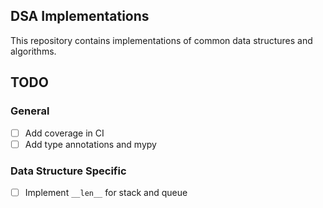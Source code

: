 ## DSA Implementations

This repository contains implementations of common data structures and algorithms. 


## TODO

### General

- [ ] Add coverage in CI
- [ ] Add type annotations and mypy

### Data Structure Specific

- [ ] Implement `__len__` for stack and queue
